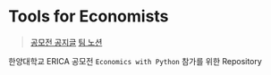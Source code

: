 # Tools for Economists

> [공모전 공지글](https://ibus.hanyang.ac.kr/front/community/notice/notice-view?id=2621)
> [팀 노션](https://wiry-smoke-6aa.notion.site/Economic-with-Python-b07280d52e5e4972aa17ad39077a9e5e)

한양대학교 ERICA 공모전 `Economics with Python` 참가를 위한 Repository